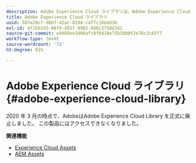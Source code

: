 ```yaml
---
description: Adobe Experience Cloud ライブラリは、Adobe Experience Cloud ソリューションをまたいでアセットを保存、検索、選択するための一元化された汎用エクスペリエンスです。
title: Adobe Experience Cloud ライブラリ
uuid: 507e28c7-d8b7-42ac-82d4-caf7c16bdd3b
exl-id: 4f1bb155-66f9-492f-9902-686c2758d341
source-git-commit: e4469ee1008afc8f6d18e75b3bb0f2e78c2c65f7
workflow-type: tm+mt
source-wordcount: '72'
ht-degree: 81%

---
```


# Adobe Experience Cloud ライブラリ{#adobe-experience-cloud-library}

2020 年 3 月の時点で、AdobeはAdobe Experience Cloud Library を正式に廃止しました。 この製品にはアクセスできなくなりました。

**関連機能**

* [Experience Cloud Assets](https://docs.adobe.com/content/help/ja-JP/core-services/interface/assets/experience-cloud-assets.html)
* [AEM Assets](https://docs.adobe.com/content/help/ja-JP/experience-manager-cloud-service/assets/home.html)
